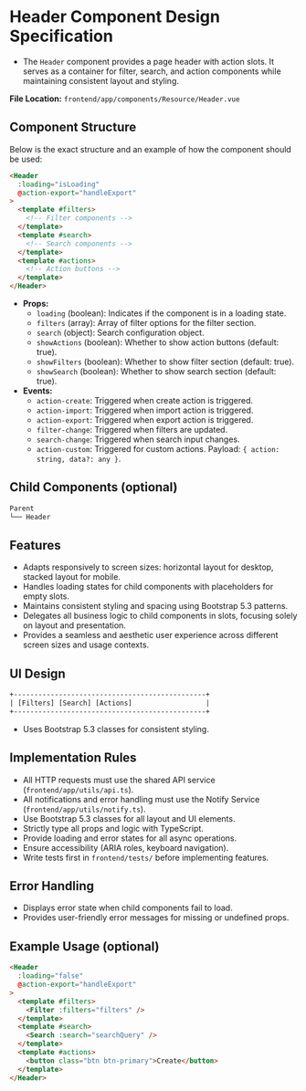 # Header Component Design Specification

- The `Header` component provides a page header with action slots. It serves as a container for filter, search, and action components while maintaining consistent layout and styling.

**File Location:** `frontend/app/components/Resource/Header.vue`

## Component Structure

Below is the exact structure and an example of how the component should be used:

```html
<Header
  :loading="isLoading"
  @action-export="handleExport"
>
  <template #filters>
    <!-- Filter components -->
  </template>
  <template #search>
    <!-- Search components -->
  </template>
  <template #actions>
    <!-- Action buttons -->
  </template>
</Header>
```

- **Props:**
  - `loading` (boolean): Indicates if the component is in a loading state.
  - `filters` (array): Array of filter options for the filter section.
  - `search` (object): Search configuration object.
  - `showActions` (boolean): Whether to show action buttons (default: true).
  - `showFilters` (boolean): Whether to show filter section (default: true).
  - `showSearch` (boolean): Whether to show search section (default: true).
- **Events:**
  - `action-create`: Triggered when create action is triggered.
  - `action-import`: Triggered when import action is triggered.
  - `action-export`: Triggered when export action is triggered.
  - `filter-change`: Triggered when filters are updated.
  - `search-change`: Triggered when search input changes.
  - `action-custom`: Triggered for custom actions. Payload: `{ action: string, data?: any }`.

## Child Components (optional)

```txt
Parent
└── Header
```

## Features

- Adapts responsively to screen sizes: horizontal layout for desktop, stacked layout for mobile.
- Handles loading states for child components with placeholders for empty slots.
- Maintains consistent styling and spacing using Bootstrap 5.3 patterns.
- Delegates all business logic to child components in slots, focusing solely on layout and presentation.
- Provides a seamless and aesthetic user experience across different screen sizes and usage contexts.

## UI Design

```txt
+-----------------------------------------------+
| [Filters] [Search] [Actions]                  |
+-----------------------------------------------+
```

- Uses Bootstrap 5.3 classes for consistent styling.

## Implementation Rules

- All HTTP requests must use the shared API service (`frontend/app/utils/api.ts`).
- All notifications and error handling must use the Notify Service (`frontend/app/utils/notify.ts`).
- Use Bootstrap 5.3 classes for all layout and UI elements.
- Strictly type all props and logic with TypeScript.
- Provide loading and error states for all async operations.
- Ensure accessibility (ARIA roles, keyboard navigation).
- Write tests first in `frontend/tests/` before implementing features.

## Error Handling

- Displays error state when child components fail to load.
- Provides user-friendly error messages for missing or undefined props.

## Example Usage (optional)

```html
<Header
  :loading="false"
  @action-export="handleExport"
>
  <template #filters>
    <Filter :filters="filters" />
  </template>
  <template #search>
    <Search :search="searchQuery" />
  </template>
  <template #actions>
    <button class="btn btn-primary">Create</button>
  </template>
</Header>
```

